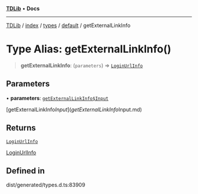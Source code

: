 [**TDLib**](../../../../../../README.md) • **Docs**

***

[TDLib](../../../../../../modules.md) / [index](../../../../../README.md) / [types](../../../README.md) / [default](../README.md) / getExternalLinkInfo

# Type Alias: getExternalLinkInfo()

> **getExternalLinkInfo**: (`parameters`) => [`LoginUrlInfo`](LoginUrlInfo.md)

## Parameters

• **parameters**: [`getExternalLinkInfo$Input`](getExternalLinkInfo$Input.md)

[getExternalLinkInfo$Input](getExternalLinkInfo$Input.md)

## Returns

[`LoginUrlInfo`](LoginUrlInfo.md)

[LoginUrlInfo](LoginUrlInfo.md)

## Defined in

dist/generated/types.d.ts:83909
